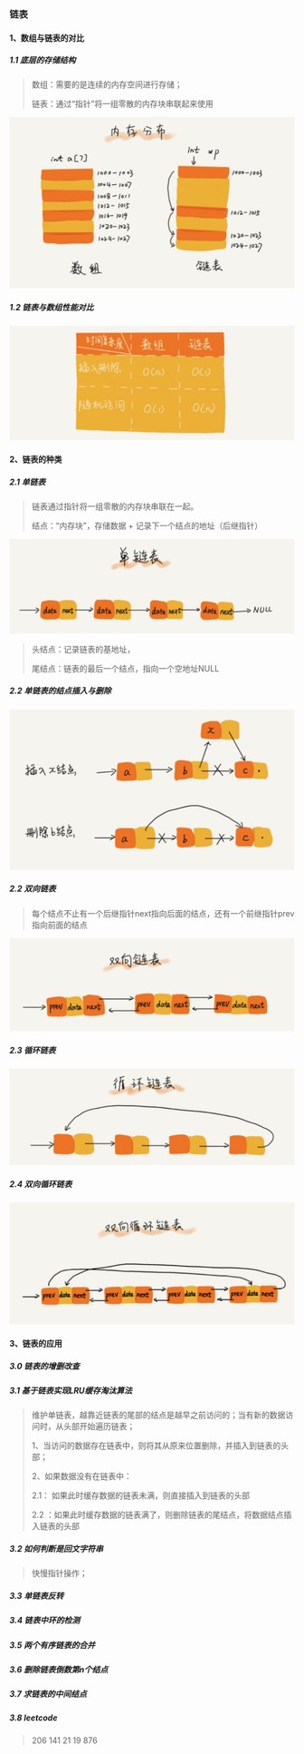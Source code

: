 ### 链表

#### 1、数组与链表的对比

##### 1.1 底层的存储结构

> 数组：需要的是连续的内存空间进行存储；
>
> 链表：通过“指针”将一组零散的内存块串联起来使用

<img src="../res/数组和链表的内存分配.png" style="zoom:50%;" />

##### 1.2 链表与数组性能对比

<img src="../res/链表与数组性能对比.png" style="zoom:50%;" />

#### 2、链表的种类

##### 2.1 单链表

> 链表通过指针将一组零散的内存块串联在一起。
>
> 结点：“内存块”，存储数据 + 记录下一个结点的地址（后继指针）

<img src="../res/单链表.png" style="zoom:50%;" />

> 头结点：记录链表的基地址，
>
> 尾结点：链表的最后一个结点，指向一个空地址NULL

##### 2.2 单链表的结点插入与删除

<img src="../res/单链表的插入和删除.png" style="zoom:50%;" />

##### 2.2 双向链表

> 每个结点不止有一个后继指针next指向后面的结点，还有一个前继指针prev指向前面的结点

<img src="../res/双向链表.png" style="zoom:50%;" />

##### 2.3 循环链表

<img src="../res/循环链表.png" style="zoom:50%;" />

##### 2.4 双向循环链表

<img src="../res/双向循环链表.png" style="zoom:50%;" />

#### 3、链表的应用

##### 3.0 链表的增删改查



##### 3.1 基于链表实现LRU缓存淘汰算法

> 维护单链表，越靠近链表的尾部的结点是越早之前访问的；当有新的数据访问时，从头部开始遍历链表；
>
> 1、当访问的数据存在链表中，则将其从原来位置删除，并插入到链表的头部；
>
> 2、如果数据没有在链表中：
>
>   2.1： 如果此时缓存数据的链表未满，则直接插入到链表的头部
>
>   2.2 ：如果此时缓存数据的链表满了，则删除链表的尾结点，将数据结点插入链表的头部

##### 3.2 如何判断是回文字符串

> 快慢指针操作；

##### 3.3 单链表反转

##### 3.4 链表中环的检测

##### 3.5 两个有序链表的合并

##### 3.6 删除链表倒数第n个结点

##### 3.7 求链表的中间结点

##### 3.8 leetcode

> 206 141 21 19 876